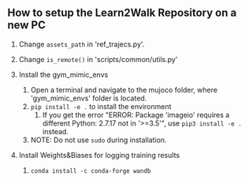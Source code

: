 
## How to setup the Learn2Walk Repository on a new PC

1. Change `assets_path` in 'ref_trajecs.py'.

2. Change `is_remote()` in 'scripts/common/utils.py'

3. Install the gym_mimic_envs
	1. Open a terminal and navigate to the mujoco folder, where 'gym_mimic_envs' folder is located. 
	2. `pip install -e .` to install the environment
	    1. If you get the error "ERROR: Package 'imageio' requires a different Python: 2.7.17 not in '>=3.5'", use `pip3 install -e .` instead. 
    3. NOTE: Do not use `sudo` during installation.

4. Install Weights&Biases for logging training results
	1. `conda install -c conda-forge wandb`